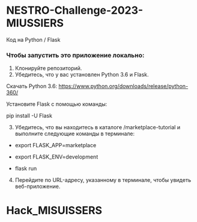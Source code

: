# NESTRO-Challenge-2023-MIUSSIERS

Код на Python / Flask

### Чтобы запустить это приложение локально:

1. Клонируйте репозиторий.
2. Убедитесь, что у вас установлен Python 3.6 и Flask.

Скачать Python 3.6: https://www.python.org/downloads/release/python-360/

Установите Flask с помощью команды:

pip install -U Flask

3. Убедитесь, что вы находитесь в каталоге /marketplace-tutorial и выполните следующие команды в терминале:

- export FLASK_APP=marketplace

- export FLASK_ENV=development

- flask run

4. Перейдите по URL-адресу, указанному в терминале, чтобы увидеть веб-приложение.

# Hack_MISUISSERS
